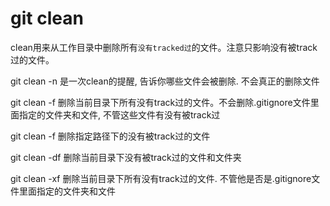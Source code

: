 git clean
===

clean用来从工作目录中删除所有`没有tracked过`的文件。注意只影响没有被track过的文件。

git clean -n
是一次clean的提醒, 告诉你哪些文件会被删除. 不会真正的删除文件

git clean -f
删除当前目录下所有没有track过的文件。不会删除.gitignore文件里面指定的文件夹和文件, 不管这些文件有没有被track过

git clean -f <path>
删除指定路径下的没有被track过的文件

git clean -df
删除当前目录下没有被track过的文件和文件夹

git clean -xf
删除当前目录下所有没有track过的文件. 不管他是否是.gitignore文件里面指定的文件夹和文件


